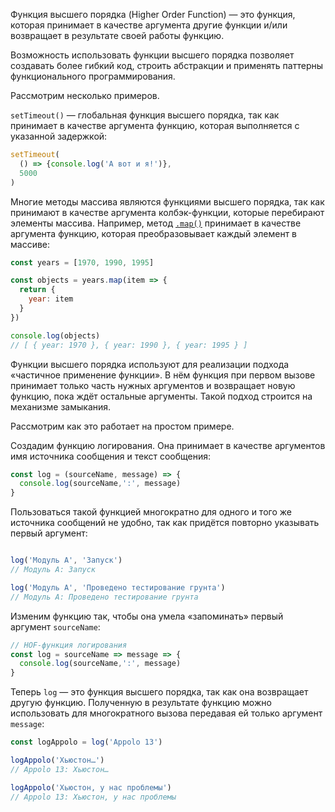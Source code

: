 Функция высшего порядка (Higher Order Function) — это функция, которая принимает в качестве аргумента другие функции и/или возвращает в результате своей работы функцию.

Возможность использовать функции высшего порядка позволяет создавать более гибкий код, строить абстракции и применять паттерны функционального программирования.

Рассмотрим несколько примеров.

`setTimeout()` — глобальная функция высшего порядка, так как принимает в качестве аргумента функцию, которая выполняется с указанной задержкой:

```js
setTimeout(
  () => {console.log('А вот и я!')},
  5000
)
```

Многие методы массива являются функциями высшего порядка, так как принимают в качестве аргумента колбэк-функции, которые перебирают элементы массива. Например, метод [`.map()`](/js/array-map/) принимает в качестве аргумента функцию, которая преобразовывает каждый элемент в массиве:

```js
const years = [1970, 1990, 1995]

const objects = years.map(item => {
  return {
    year: item
  }
})

console.log(objects)
// [ { year: 1970 }, { year: 1990 }, { year: 1995 } ]
```

Функции высшего порядка используют для реализации подхода «частичное применение функции». В нём функция при первом вызове принимает только часть нужных аргументов и возвращает новую функцию, пока ждёт остальные аргументы. Такой подход строится на механизме замыкания.

Рассмотрим как это работает на простом примере.

Создадим функцию логирования. Она принимает в качестве аргументов имя источника сообщения и текст сообщения:

```js
const log = (sourceName, message) => {
  console.log(sourceName,':', message)
}
```

Пользоваться такой функцией многократно для одного и того же источника сообщений не удобно, так как придётся повторно указывать первый аргумент:

```js

log('Модуль A', 'Запуск')
// Модуль A: Запуск

log('Модуль A', 'Проведено тестирование грунта')
// Модуль A: Проведено тестирование грунта
```

Изменим функцию так, чтобы она умела «запоминать» первый аргумент `sourceName`:

```js
// HOF-функция логирования
const log = sourceName => message => {
  console.log(sourceName,':', message)
}
```

Теперь `log` — это функция высшего порядка, так как она возвращает другую функцию.
Полученную в результате функцию можно использовать для многократного вызова передавая ей только аргумент `message`:

```js
const logAppolo = log('Appolo 13')

logAppolo('Хьюстон…')
// Appolo 13: Хьюстон…

logAppolo('Хьюстон, у нас проблемы')
// Appolo 13: Хьюстон, у нас проблемы
```
